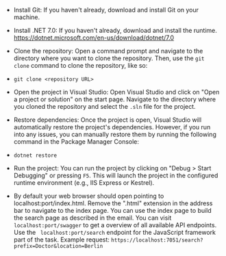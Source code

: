 -   Install Git: If you haven't already, download and install Git on your machine.

-   Install .NET 7.0: If you haven't already, download and install the runtime. https://dotnet.microsoft.com/en-us/download/dotnet/7.0
    
-   Clone the repository: Open a command prompt and navigate to the directory where you want to clone the repository. Then, use the `git clone` command to clone the repository, like so:
        
-   `git clone <repository URL>` 
    
-   Open the project in Visual Studio: Open Visual Studio and click on "Open a project or solution" on the start page. Navigate to the directory where you cloned the repository and select the `.sln` file for the project.
    
-   Restore dependencies: Once the project is open, Visual Studio will automatically restore the project's dependencies. However, if you run into any issues, you can manually restore them by running the following command in the Package Manager Console:
    
-   `dotnet restore` 
    
-   Run the project: You can run the project by clicking on "Debug > Start Debugging" or pressing `F5`. This will launch the project in the configured runtime environment (e.g., IIS Express or Kestrel).

-   By default your web browser should open pointing to localhost:port/index.html. Remove the ".html" extension in the address bar to navigate to the index page. You can use the index page to build the search page as described in the email. You can visit `localhost:port/swagger` to get a overview of all available API endpoints. Use the ` localhost:port/search` endpoint for the JavaScript framework part of the task. Example request: `https://localhost:7051/search?prefix=Doctor&location=Berlin`
